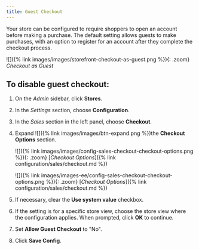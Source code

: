 ```yaml
---
title: Guest Checkout
---
```


Your store can be configured to require shoppers to open an account before making a purchase. The default setting allows guests to make purchases, with an option to register for an account after they complete the checkout process.

![]({% link images/images/storefront-checkout-as-guest.png %}){: .zoom}
_Checkout as Guest_

## To disable guest checkout:

1. On the _Admin_ sidebar, click **Stores**.

1. In the _Settings_ section, choose **Configuration**.

1. In the _Sales_ section in the left panel, choose **Checkout**.

1. Expand ![]({% link images/images/btn-expand.png %})the **Checkout Options** section.

    <!--{% if "Default.CE Only" contains site.edition %}-->
    ![]({% link images/images/config-sales-checkout-checkout-options.png %}){: .zoom}
    [_Checkout Options_]({% link configuration/sales/checkout.md %})
    <!--{% endif %}-->
    <!--{% if "Default.EE-B2B" contains site.edition %}-->
    ![]({% link images/images-ee/config-sales-checkout-checkout-options.png %}){: .zoom}
    [_Checkout Options_]({% link configuration/sales/checkout.md %})
    <!--{% endif %}-->

1. If necessary, clear the **Use system value** checkbox.

1. If the setting is for a specific store view, choose the store view where the configuration applies. When prompted, click **OK** to continue.

1. Set **Allow Guest Checkout** to "No".

1. Click **Save Config**.
